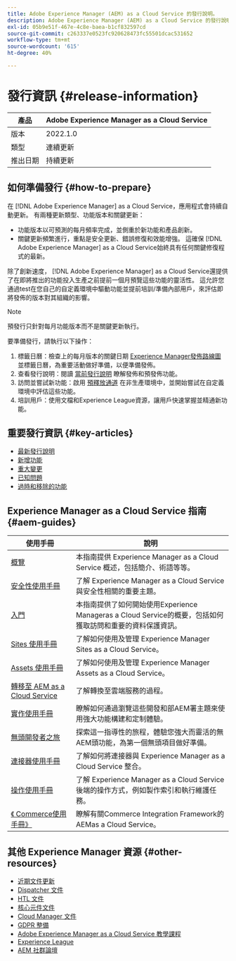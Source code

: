 ```yaml
---
title: Adobe Experience Manager (AEM) as a Cloud Service 的發行說明。
description: Adobe Experience Manager (AEM) as a Cloud Service 的發行說明。
exl-id: 05b9e51f-467e-4c8e-baea-b1cf832597cd
source-git-commit: c263337e0523fc920628473fc55501dcac531652
workflow-type: tm+mt
source-wordcount: '615'
ht-degree: 40%

---
```


# 發行資訊 {#release-information}

| 產品 | Adobe Experience Manager as a Cloud Service  |
|---|---|
| 版本 | 2022.1.0 |
| 類型 | 連續更新 |
| 推出日期 | 持續更新 |

## 如何準備發行 {#how-to-prepare}

在 [!DNL Adobe Experience Manager] as a Cloud Service，應用程式會持續自動更新。 有兩種更新類型、功能版本和關鍵更新：

* 功能版本以可預測的每月頻率完成，並側重於新功能和產品創新。
* 關鍵更新頻繁進行，重點是安全更新、錯誤修復和效能增強。 這確保 [!DNL Adobe Experience Manager] as a Cloud Service始終具有任何關鍵修復程式的最新。

除了創新速度， [!DNL Adobe Experience Manager] as a Cloud Service還提供了在即將推出的功能投入生產之前提前一個月預覽這些功能的靈活性。 這允許您通過test在您自己的自定義環境中驅動功能並提前培訓/準備內部用戶，來評估即將發佈的版本對其組織的影響。

>[!NOTE]
>
>預發行只針對每月功能版本而不是關鍵更新執行。

要準備發行，請執行以下操作：

1. 標籤日曆：檢查上的每月版本的關鍵日期 [Experience Manager發佈路線圖](https://experienceleague.adobe.com/docs/experience-manager-release-information/aem-release-updates/update-releases-roadmap.html#aem-as-cloud-service) 並標籤日曆，為重要活動做好準備，以便準備發佈。
1. 查看發行說明：閱讀 [當前發行說明](/help/release-notes/release-notes-cloud/release-notes-current.md) 瞭解發佈和預發佈功能。
1. 訪問並嘗試新功能：啟用 [預釋放通道](/help/release-notes/prerelease.md) 在非生產環境中，並開始嘗試在自定義環境中評估這些功能。
1. 培訓用戶：使用文檔和Experience League資源，讓用戶快速掌握並精通新功能。

## 重要發行資訊 {#key-articles}

* [最新發行說明](/help/release-notes/release-notes-cloud/release-notes-current.md)
* [新增功能](what-is-new.md)
* [重大變更](aem-cloud-changes.md)
* [已知問題](known-issues.md)
* [過時和移除的功能](deprecated-removed-features.md)

## Experience Manager as a Cloud Service 指南 {#aem-guides}

| 使用手冊 | 說明 |
|---|---|
| [概覽](/help/overview/home.md) | 本指南提供 Experience Manager as a Cloud Service 概述，包括簡介、術語等等。 |
| [安全性使用手冊](/help/security/home.md) | 了解 Experience Manager as a Cloud Service 與安全性相關的重要主題。 |
| [入門](/help/onboarding/home.md) | 本指南提供了如何開始使用Experience Manageras a Cloud Service的概要，包括如何獲取訪問和重要的資料保護資訊。 |
| [Sites 使用手冊](/help/sites-cloud/home.md) | 了解如何使用及管理 Experience Manager Sites as a Cloud Service。 |
| [Assets 使用手冊](/help/assets/home.md) | 了解如何使用及管理 Experience Manager Assets as a Cloud Service。 |
| [轉移至 AEM as a Cloud Service ](/help/journey-migration/getting-started.md) | 了解轉換至雲端服務的過程。 |
| [實作使用手冊](/help/implementing/home.md) | 瞭解如何通過瀏覽這些開發和部AEM署主題來使用強大功能構建和定制體驗。 |
| [無頭開發者之旅](/help/journey-headless/developer/overview.md) | 探索這一指導性的旅程，體驗您強大而靈活的無AEM頭功能，為第一個無頭項目做好準備。 |
| [連接器使用手冊](/help/connectors/home.md) | 了解如何將連接器與 Experience Manager as a Cloud Service 整合。 |
| [操作使用手冊](/help/operations/home.md) | 了解 Experience Manager as a Cloud Service 後端的操作方式，例如製作索引和執行維護任務。 |
| [《 Commerce使用手冊》](/help/commerce-cloud/home.md) | 瞭解有關Commerce Integration Framework的AEMas a Cloud Service。 |

## 其他 Experience Manager 資源 {#other-resources}

* [近期文件更新](https://experienceleague.adobe.com/docs/experience-manager-release-information/aem-release-updates/doc-updates/documentation-updates.html)
* [Dispatcher 文件](/help/implementing/dispatcher/overview.md)
* [HTL 文件](https://experienceleague.adobe.com/docs/experience-manager-htl/using/overview.html?lang=zh-Hant)
* [核心元件文件](https://experienceleague.adobe.com/docs/experience-manager-core-components/using/introduction.html?lang=zh-Hant)
* [Cloud Manager 文件](https://experienceleague.adobe.com/docs/experience-manager-cloud-service/onboarding/what-is-required/navigate-to-cloud-manager.html)
* [GDPR 整備](/help/compliance/data-privacy-and-protection-readiness/aem-readiness.md)
* [Adobe Experience Manager as a Cloud Service 教學課程](https://experienceleague.adobe.com/docs/experience-manager-learn/cloud-service/overview.html)
* [Experience League](https://guided.adobe.com/?promoid=K42KVXHD&amp;mv=other#solutions/experience-manager)
* [AEM 社群論壇](https://forums.adobe.com/community/experience-cloud/marketing-cloud/experience-manager)
